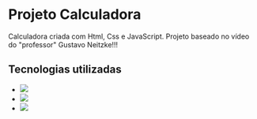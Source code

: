 # Projeto Calculadora
Calculadora criada com Html, Css e JavaScript. Projeto baseado no vídeo do "professor" Gustavo Neitzke!!!


## Tecnologias utilizadas

<ul>
<li><img src="https://img.shields.io/badge/HTML5-E34F26?style=for-the-badge&logo=html5&logoColor=white"></li>
<li><img src="https://img.shields.io/badge/CSS3-1572B6?style=for-the-badge&logo=css3&logoColor=white"></li>
<li><img src="https://img.shields.io/badge/JavaScript-F7DF1E?style=for-the-badge&logo=javascript&logoColor=black"></li>
</ul>

